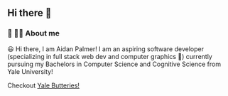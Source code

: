 ## Hi there 👋

### :space_invader: 🏳️‍🌈 About me  

:smiley: Hi there, I am Aidan Palmer! I am an aspiring software developer (specializing in full stack web dev and computer graphics 🙏) currently pursuing my Bachelors in Computer Science and Cognitive Science from Yale University!

Checkout [Yale Butteries!](https://apps.apple.com/us/app/yale-butteries/id6448767895)

<!--
**apalmm/apalmm** is a ✨ _special_ ✨ repository because its `README.md` (this file) appears on your GitHub profile.

Here are some ideas to get you started:

- 🔭 I’m currently working on ...
- 🌱 I’m currently learning ...
- 👯 I’m looking to collaborate on ...
- 🤔 I’m looking for help with ...
- 💬 Ask me about ...
- 📫 How to reach me: ...
- 😄 Pronouns: ...
- ⚡ Fun fact: ...
-->
